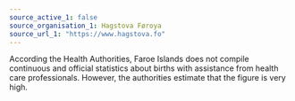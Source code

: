 ```yaml
---
source_active_1: false
source_organisation_1: Hagstova Føroya
source_url_1: "https://www.hagstova.fo"
---
```

According the Health Authorities, Faroe Islands does not compile continuous and official statistics about births with assistance from health care professionals. However, the authorities estimate that the figure is very high.
